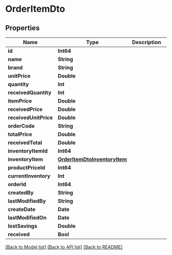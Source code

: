 # OrderItemDto

## Properties
Name | Type | Description | Notes
------------ | ------------- | ------------- | -------------
**id** | **Int64** |  | [optional] 
**name** | **String** |  | [optional] 
**brand** | **String** |  | [optional] 
**unitPrice** | **Double** |  | [optional] 
**quantity** | **Int** |  | [optional] 
**receivedQuantity** | **Int** |  | [optional] 
**itemPrice** | **Double** |  | [optional] 
**receivedPrice** | **Double** |  | [optional] 
**receivedUnitPrice** | **Double** |  | [optional] 
**orderCode** | **String** |  | [optional] 
**totalPrice** | **Double** |  | [optional] 
**receivedTotal** | **Double** |  | [optional] 
**inventoryItemId** | **Int64** |  | [optional] 
**inventoryItem** | [**OrderItemDtoInventoryItem**](OrderItemDtoInventoryItem.md) |  | [optional] 
**productPriceId** | **Int64** |  | [optional] 
**currentInventory** | **Int** |  | [optional] 
**orderId** | **Int64** |  | [optional] 
**createdBy** | **String** |  | [optional] 
**lastModifiedBy** | **String** |  | [optional] 
**createDate** | **Date** |  | [optional] 
**lastModifiedOn** | **Date** |  | [optional] 
**lostSavings** | **Double** |  | [optional] 
**received** | **Bool** |  | [optional] 

[[Back to Model list]](../README.md#documentation-for-models) [[Back to API list]](../README.md#documentation-for-api-endpoints) [[Back to README]](../README.md)


